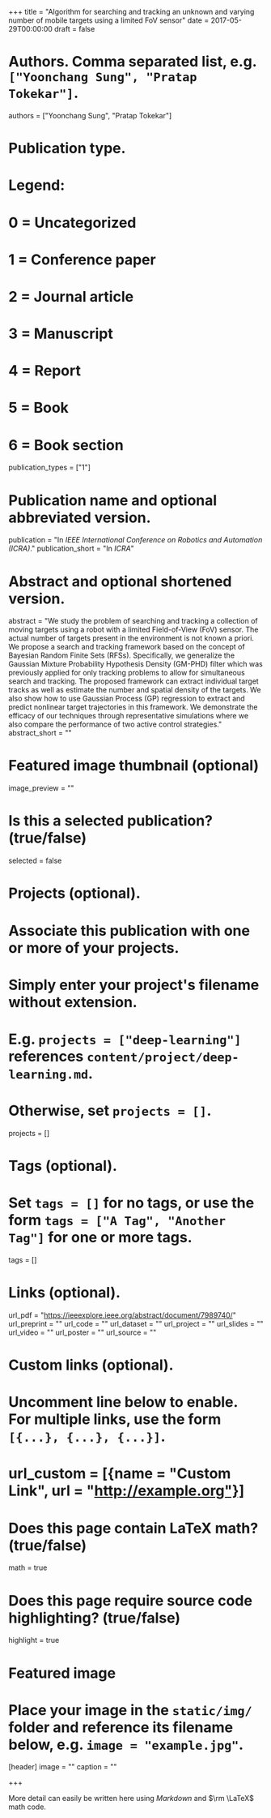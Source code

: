 +++
title = "Algorithm for searching and tracking an unknown and varying number of mobile targets using a limited FoV sensor"
date = 2017-05-29T00:00:00
draft = false

# Authors. Comma separated list, e.g. `["Yoonchang Sung", "Pratap Tokekar"]`.
authors = ["Yoonchang Sung", "Pratap Tokekar"]

# Publication type.
# Legend:
# 0 = Uncategorized
# 1 = Conference paper
# 2 = Journal article
# 3 = Manuscript
# 4 = Report
# 5 = Book
# 6 = Book section
publication_types = ["1"]

# Publication name and optional abbreviated version.
publication = "In *IEEE International Conference on Robotics and Automation (ICRA)*."
publication_short = "In *ICRA*"

# Abstract and optional shortened version.
abstract = "We study the problem of searching and tracking a collection of moving targets using a robot with a limited Field-of-View (FoV) sensor. The actual number of targets present in the environment is not known a priori. We propose a search and tracking framework based on the concept of Bayesian Random Finite Sets (RFSs). Specifically, we generalize the Gaussian Mixture Probability Hypothesis Density (GM-PHD) filter which was previously applied for only tracking problems to allow for simultaneous search and tracking. The proposed framework can extract individual target tracks as well as estimate the number and spatial density of the targets. We also show how to use Gaussian Process (GP) regression to extract and predict nonlinear target trajectories in this framework. We demonstrate the efficacy of our techniques through representative simulations where we also compare the performance of two active control strategies."
abstract_short = ""

# Featured image thumbnail (optional)
image_preview = ""

# Is this a selected publication? (true/false)
selected = false

# Projects (optional).
#   Associate this publication with one or more of your projects.
#   Simply enter your project's filename without extension.
#   E.g. `projects = ["deep-learning"]` references `content/project/deep-learning.md`.
#   Otherwise, set `projects = []`.
projects = []

# Tags (optional).
#   Set `tags = []` for no tags, or use the form `tags = ["A Tag", "Another Tag"]` for one or more tags.
tags = []

# Links (optional).
url_pdf = "https://ieeexplore.ieee.org/abstract/document/7989740/"
url_preprint = ""
url_code = ""
url_dataset = ""
url_project = ""
url_slides = ""
url_video = ""
url_poster = ""
url_source = ""

# Custom links (optional).
#   Uncomment line below to enable. For multiple links, use the form `[{...}, {...}, {...}]`.
# url_custom = [{name = "Custom Link", url = "http://example.org"}]

# Does this page contain LaTeX math? (true/false)
math = true

# Does this page require source code highlighting? (true/false)
highlight = true

# Featured image
# Place your image in the `static/img/` folder and reference its filename below, e.g. `image = "example.jpg"`.
[header]
image = ""
caption = ""

+++

More detail can easily be written here using *Markdown* and $\rm \LaTeX$ math code.
